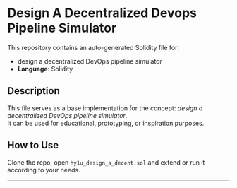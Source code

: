# Design A Decentralized Devops Pipeline Simulator

This repository contains an auto-generated Solidity file for:

- design a decentralized DevOps pipeline simulator
- **Language**: Solidity

## Description

This file serves as a base implementation for the concept: *design a decentralized DevOps pipeline simulator*.  
It can be used for educational, prototyping, or inspiration purposes.

## How to Use

Clone the repo, open `hy1u_design_a_decent.sol` and extend or run it according to your needs.

---


